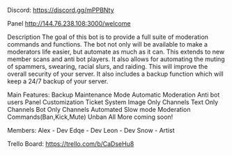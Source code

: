 Discord:
https://discord.gg/mPPBNty

Panel
http://144.76.238.108:3000/welcome

Description
The goal of this bot is to provide a full suite of moderation commands and functions. The bot not only will be available to make a moderators life easier, but automate as much as it can. This extends to new member scans and anti bot players. It also allows for automating the muting of spammers, swearing, racial slurs, and raiding. This will improve the overall security of your server. It also includes a backup function which will keep a 24/7 backup of your server.

Main Features:
Backup
Maintenance Mode
Automatic Moderation
Anti bot users
Panel Customization
Ticket System
Image Only Channels
Text Only Channels
Bot Only Channels
Automated Slow mode
Moderation Commands(Ban,Kick,Mute)
Unban All
More coming soon!

Members:
Alex - Dev 
Edqe - Dev
Leon - Dev
Snow - Artist

Trello Board:
https://trello.com/b/CaDseHu8
